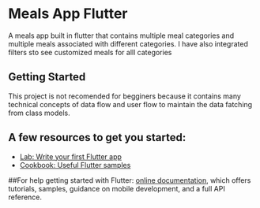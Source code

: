 # Meals App Flutter

A meals app built in flutter that contains multiple meal categories and multiple meals associated with different categories. I have also integrated filters sto see customized meals for alll categories

## Getting Started

This project is not recomended for begginers because it contains many technical concepts of data flow and user flow to maintain the data fatching from class models.


## A few resources to get you started:

- [Lab: Write your first Flutter app](https://flutter.dev/docs/get-started/codelab)
- [Cookbook: Useful Flutter samples](https://flutter.dev/docs/cookbook)

##For help getting started with Flutter:
[online documentation](https://flutter.dev/docs), which offers tutorials,
samples, guidance on mobile development, and a full API reference.
